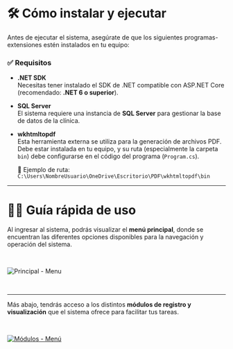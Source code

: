 # 🛠️ Cómo instalar y ejecutar

Antes de ejecutar el sistema, asegúrate de que los siguientes programas-extensiones estén instalados en tu equipo:

### ✅ Requisitos

- **.NET SDK**  
  Necesitas tener instalado el SDK de .NET compatible con ASP.NET Core (recomendado: **.NET 6 o superior**).

- **SQL Server**  
  El sistema requiere una instancia de **SQL Server** para gestionar la base de datos de la clínica.

- **wkhtmltopdf**  
  Esta herramienta externa se utiliza para la generación de archivos PDF.  
  Debe estar instalada en tu equipo, y su ruta (especialmente la carpeta `bin`) debe configurarse en el código del programa (`Program.cs`).

  📁 Ejemplo de ruta:  
  `C:\Users\NombreUsuario\OneDrive\Escritorio\PDF\wkhtmltopdf\bin`

---
# 👨‍💻 Guía rápida de uso
Al ingresar al sistema, podrás visualizar el **menú principal**, donde se encuentran las diferentes opciones disponibles para la navegación y operación del sistema.

&nbsp;

![Principal - Menu](https://github.com/user-attachments/assets/c35d7592-796c-4bbd-93a3-786a43ae022a)

&nbsp;

---

Más abajo, tendrás acceso a los distintos **módulos de registro y visualización** que el sistema ofrece para facilitar tus tareas.

&nbsp;

[![Módulos - Menú](https://github.com/user-attachments/assets/c69c61db-4080-428a-9a1d-103af3d85e87)](https://github.com/user-attachments/assets/c69c61db-4080-428a-9a1d-103af3d85e87)

&nbsp;
